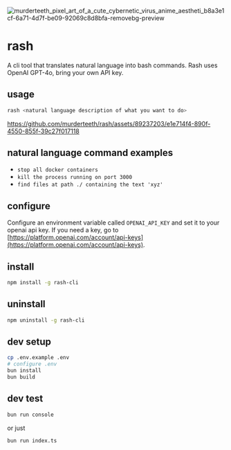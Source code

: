 ![murderteeth_pixel_art_of_a_cute_cybernetic_virus_anime_aestheti_b8a3e1cf-6a71-4d7f-be09-92069c8d8bfa-removebg-preview](https://github.com/murderteeth/rash/assets/89237203/a1955cad-1213-4570-9bee-69db58afdb82)

# rash
A cli tool that translates natural language into bash commands. Rash uses OpenAI GPT-4o, bring your own API key.

## usage
```bash
rash <natural language description of what you want to do>
```

https://github.com/murderteeth/rash/assets/89237203/e1e714f4-890f-4550-855f-39c27f017118


## natural language command examples
- `stop all docker containers`
- `kill the process running on port 3000`
- `find files at path ./ containing the text 'xyz'`


## configure
Configure an environment variable called `OPENAI_API_KEY` and set it to your openai api key. If you need a key, go to [https://platform.openai.com/account/api-keys](https://platform.openai.com/account/api-keys).

## install
```bash
npm install -g rash-cli
```

## uninstall
```bash
npm uninstall -g rash-cli
```

## dev setup
```bash
cp .env.example .env
# configure .env
bun install
bun build
```

## dev test
```bash
bun run console
```
or just
```bash
bun run index.ts
```
